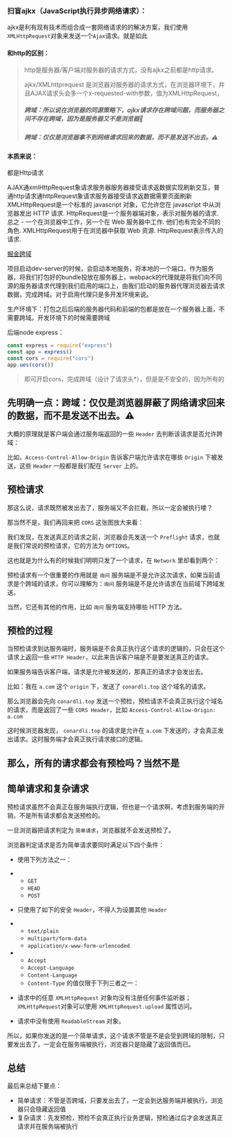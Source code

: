### 扫盲ajkx（JavaScript执行异步网络请求）：

ajkx是利有现有技术而组合成一套网络请求的的解决方案，我们使用`XMLHttpRequest`对象来发送一个`Ajax`请求。就是如此

#### 和http的区别：

>http是服务器/客户端对服务器的请求方式，没有ajkx之前都是http请求。
>
>ajkx/XMLhttprequest 是浏览器对服务器的请求方式，在浏览器环境下，并且AJAX请求头会多一个x-requested-with参数，值为XMLHttpRequest，
>
>##### 跨域：所以说在浏览器的同源策略下，ajkx请求存在跨域问题，而服务器之间不存在跨域，因为是服务器又不是浏览器🤔
>
>##### 跨域：仅仅是浏览器拿不到网络请求回来的数据，而不是发送不出去。⚠️

#### 本质来说：

都是Http请求

AJAX通xmlHttpRequest象请求服务器服务器接受请求返数据实现刷新交互，普通http请求通httpRequest象请求服务器接受请求返数据需要页面刷新
XMLHttpRequest是一个标准的 javascript 对象，它允许您在 javascript 中从浏览器发出 HTTP 请求.
HttpRequest是一个服务器端对象，表示对服务器的请求.
总之 - 一个在浏览器中工作，另一个在 Web 服务器中工作. 他们也有完全不同的角色. XMLHttpRequest用于在浏览器中获取 Web 资源. HttpRequest表示传入的请求.

<a href="https://juejin.cn/post/6844903816060469262#heading-10">掘金跨域</a>

项目启动dev-server的时候，会启动本地服务，将本地的一个端口，作为服务器，将我们打包好的bundle投放在服务器上，webpack的代理就是将我们向不同源的服务器请求代理到我们启用的端口上，由我们启动的服务器代理浏览器去请求数据，完成跨域。对于启用代理只是多开发环境来说。

生产环境下：打包之后后端的服务器代码和前端的包都是放在一个服务器上面，不需要跨域。开发环境下的时候需要跨域

后端node express：

```js
const express = require("express")
const app = express()
const cors = require("cors")
app.ues(cors())
```

> 即可开启cors，完成跨域（设计了请求头*），但是是不安全的，因为所有的



## 先明确一点：跨域：仅仅是浏览器屏蔽了网络请求回来的数据，而不是发送不出去。⚠️

大概的原理就是客户端会通过服务端返回的一些 `Header` 去判断该请求是否允许跨域：

比如，`Access-Control-Allow-Origin` 告诉客户端允许请求在哪些 `Origin` 下被发送，这些 `Header` 一般都是我们配在 `Server` 上的。



## 预检请求

那这么说，请求既然被发出去了，服务端又不会拦截，所以一定会被执行喽？

那当然不是，我们再回来把 `CORS` 这张图放大来看：



我们发现，在发送真正的请求之前，浏览器会先发送一个 `Preflight` 请求，也就是我们常说的预检请求，它的方法为 `OPTIONS`。

这也就是为什么有的时候我们明明只发了一个请求，在 `Network` 里却看到两个：



预检请求有一个很重要的作用就是 `询问` 服务端是不是允许这次请求，如果当前请求是个跨域的请求，你可以理解为：`询问` 服务端是不是允许请求在当前域下跨域发送。

当然，它还有其他的作用，比如 `询问` 服务端支持哪些 HTTP 方法。

## 预检的过程

当预检请求到达服务端时，服务端是不会真正执行这个请求的逻辑的，只会在这个请求上返回一些 `HTTP Header`，以此来告诉客户端是不是要发送真正的请求。

如果服务端告诉客户端，请求是允许被发送的，那真正的请求才会发出去。

比如：我在 `a.com` 这个 `origin` 下，发送了 `conardli.top` 这个域名的请求。

那么浏览器会先向  `conardli.top` 发送一个预检，预检请求不会真正执行这个域名的请求，而是返回了一些 `CORS Header`，比如 `Access-Control-Allow-Origin: a.com`

这时候浏览器发现， `conardli.top` 的请求是允许在 `a.com` 下发送的，才会真正发出请求。这时服务端才会真正执行请求接口的逻辑。



## 那么，所有的请求都会有预检吗？当然不是

## 简单请求和复杂请求

预检请求虽然不会真正在服务端执行逻辑，但也是一个请求啊，考虑到服务端的开销，不是所有请求都会发送预检的。

一旦浏览器把请求判定为 `简单请求`，浏览器就不会发送预检了。

浏览器判定请求是否为简单请求要同时满足以下四个条件：

- 使用下列方法之一：

- - `GET`
  - `HEAD`
  - `POST`

- 只使用了如下的安全 `Header`，不得人为设置其他 `Header`

- - `text/plain`
  - `multipart/form-data`
  - `application/x-www-form-urlencoded`

- - `Accept`
  - `Accept-Language`
  - `Content-Language`
  - `Content-Type` 的值仅限于下列三者之一：

- 请求中的任意 `XMLHttpRequest` 对象均没有注册任何事件监听器；`XMLHttpRequest`对象可以使用 `XMLHttpRequest.upload` 属性访问。

- 请求中没有使用 `ReadableStream` 对象。

所以，如果你发送的是一个简单请求，这个请求不管是不是会受到跨域的限制，只要发出去了，一定会在服务端被执行，浏览器只是隐藏了返回值而已。



## 总结

最后来总结下要点：

- 简单请求：不管是否跨域，只要发出去了，一定会到达服务端并被执行，浏览器只会隐藏返回值
- 复杂请求：先发预检，预检不会真正执行业务逻辑，预检通过后才会发送真正请求并在服务端被执行